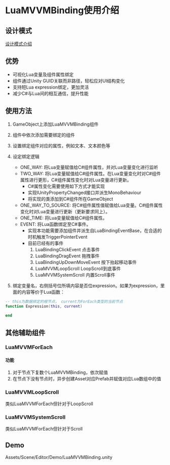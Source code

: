 # LuaMVVMBinding使用介绍

## 设计模式
[设计模式介绍](https://zhuanlan.zhihu.com/p/38108311)

## 优势
* 可视化Lua变量及组件属性绑定
* 组件通过Unity GUID关联而非路径，轻松应对UI结构变化
* 支持短Lua expression绑定，更加灵活
* 减少C#与Lua间的相互通信，提升性能

## 使用方法
1. GameObject上添加LuaMVVMBinding组件
2. 组件中依次添加需要绑定的组件
3. 设置绑定组件对应的属性，例如文本、文本颜色等
4. 设定绑定逻辑
   * ONE_WAY: 将Lua变量赋值给C#组件属性，并对Lua变量变化进行监听
   * TWO_WAY: 将Lua变量赋值给C#组件属性。在Lua变量变化时对C#组件属性进行更形，C#组件属性变化时对Lua变量进行更新。
      * C#属性变化需要使用如下方式才能实现
      * 实现IUnityPropertyChanged接口并派生MonoBehaviour
      * 将实现的类添加到C#组件所在GameObject
   * ONE_WAY_TO_SOURCE: 将C#组件属性值赋值给Lua变量。C#组件属性变化时对Lua变量进行更新（更新要求同上）。
   * ONE_TIME: 将Lua变量赋值给C#组件属性。
   * EVENT: 将Lua函数绑定至C#事件。
      * 实现本功能需要添加组件并派生自LuaBindingEventBase，在合适的时机触发TriggerPointerEvent
      * 目前已经有的事件
        1. LuaBindingClickEvent 点击事件
        2. LuaBindingDragEvent 拖拽事件
        3. LuaBindingUpDownMoveEvent 按下抬起移动事件
        4. LuaMVVMLoopScroll LoopScroll到底事件
        5. LuaMVVMSystemScroll 内置Scroll事件
    
5. 绑定变量名，右侧括号位所填内容是否位expression。如果为expression，里面的内容等价于Lua函数：
```lua
-- this为数据绑定的根节点， current为ForEach类型的当前节点
function Expression(this, current)
    
end
```

## 其他辅助组件
### LuaMVVMForEach 
#### 功能

1. 对于节点下复数个LuaMVVMBinding，依次赋值
2. 在节点下没有节点时，异步创建Asset对应Prefab并赋值对应Lua数组中的值

### LuaMVVMLoopScroll

类似LuaMVVMForEach但针对于LoopScroll

### LuaMVVMSystemScroll

类似LuaMVVMForEach但针对于Scroll

## Demo

Assets/Scene/Editor/Demo/LuaMVVMBinding.unity